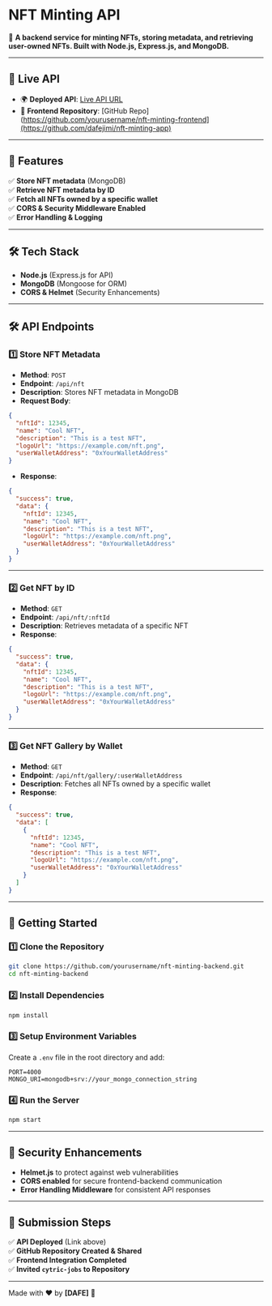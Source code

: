# **NFT Minting API**  
🚀 **A backend service for minting NFTs, storing metadata, and retrieving user-owned NFTs. Built with Node.js, Express.js, and MongoDB.**  

---

## **🔗 Live API**  
- 🌍 **Deployed API**: [Live API URL](https://social-deana-dafe-6dd7000c.koyeb.app/)  
- 📂 **Frontend Repository**: [GitHub Repo](https://github.com/yourusername/nft-minting-frontend](https://github.com/dafejimi/nft-minting-app)  

---

## **📌 Features**  
✅ **Store NFT metadata** (MongoDB)  
✅ **Retrieve NFT metadata by ID**  
✅ **Fetch all NFTs owned by a specific wallet**  
✅ **CORS & Security Middleware Enabled**  
✅ **Error Handling & Logging**  

---

## **🛠️ Tech Stack**
- **Node.js** (Express.js for API)  
- **MongoDB** (Mongoose for ORM)  
- **CORS & Helmet** (Security Enhancements)  

---

## **🛠️ API Endpoints**
### **1️⃣ Store NFT Metadata**
- **Method**: `POST`  
- **Endpoint**: `/api/nft`  
- **Description**: Stores NFT metadata in MongoDB  
- **Request Body**:
```json
{
  "nftId": 12345,
  "name": "Cool NFT",
  "description": "This is a test NFT",
  "logoUrl": "https://example.com/nft.png",
  "userWalletAddress": "0xYourWalletAddress"
}
```
- **Response**:
```json
{
  "success": true,
  "data": {
    "nftId": 12345,
    "name": "Cool NFT",
    "description": "This is a test NFT",
    "logoUrl": "https://example.com/nft.png",
    "userWalletAddress": "0xYourWalletAddress"
  }
}
```

---

### **2️⃣ Get NFT by ID**
- **Method**: `GET`  
- **Endpoint**: `/api/nft/:nftId`  
- **Description**: Retrieves metadata of a specific NFT  
- **Response**:
```json
{
  "success": true,
  "data": {
    "nftId": 12345,
    "name": "Cool NFT",
    "description": "This is a test NFT",
    "logoUrl": "https://example.com/nft.png",
    "userWalletAddress": "0xYourWalletAddress"
  }
}
```

---

### **3️⃣ Get NFT Gallery by Wallet**
- **Method**: `GET`  
- **Endpoint**: `/api/nft/gallery/:userWalletAddress`  
- **Description**: Fetches all NFTs owned by a specific wallet  
- **Response**:
```json
{
  "success": true,
  "data": [
    {
      "nftId": 12345,
      "name": "Cool NFT",
      "description": "This is a test NFT",
      "logoUrl": "https://example.com/nft.png",
      "userWalletAddress": "0xYourWalletAddress"
    }
  ]
}
```

---

## **🚀 Getting Started**
### **1️⃣ Clone the Repository**
```bash
git clone https://github.com/yourusername/nft-minting-backend.git
cd nft-minting-backend
```

### **2️⃣ Install Dependencies**
```bash
npm install
```

### **3️⃣ Setup Environment Variables**
Create a `.env` file in the root directory and add:  
```
PORT=4000
MONGO_URI=mongodb+srv://your_mongo_connection_string
```

### **4️⃣ Run the Server**
```bash
npm start
```

---

## **🔐 Security Enhancements**
- **Helmet.js** to protect against web vulnerabilities  
- **CORS enabled** for secure frontend-backend communication  
- **Error Handling Middleware** for consistent API responses  

---

## **📜 Submission Steps**
✅ **API Deployed** (Link above)  
✅ **GitHub Repository Created & Shared**  
✅ **Frontend Integration Completed**  
✅ **Invited `cytric-jobs` to Repository**  

---

Made with ❤️ by **[DAFE]** 🚀
